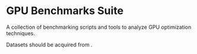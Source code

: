 GPU Benchmarks Suite
====================

A collection of benchmarking scripts and tools to analyze GPU optimization techniques.

Datasets should be acquired from _<to be added soon>_.


